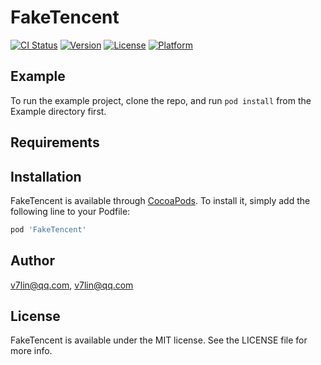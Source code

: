 # FakeTencent

[![CI Status](https://img.shields.io/travis/v7lin@qq.com/FakeTencent.svg?style=flat)](https://travis-ci.org/v7lin@qq.com/FakeTencent)
[![Version](https://img.shields.io/cocoapods/v/FakeTencent.svg?style=flat)](https://cocoapods.org/pods/FakeTencent)
[![License](https://img.shields.io/cocoapods/l/FakeTencent.svg?style=flat)](https://cocoapods.org/pods/FakeTencent)
[![Platform](https://img.shields.io/cocoapods/p/FakeTencent.svg?style=flat)](https://cocoapods.org/pods/FakeTencent)

## Example

To run the example project, clone the repo, and run `pod install` from the Example directory first.

## Requirements

## Installation

FakeTencent is available through [CocoaPods](https://cocoapods.org). To install
it, simply add the following line to your Podfile:

```ruby
pod 'FakeTencent'
```

## Author

v7lin@qq.com, v7lin@qq.com

## License

FakeTencent is available under the MIT license. See the LICENSE file for more info.
